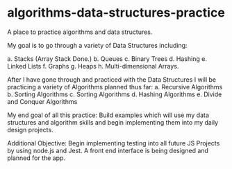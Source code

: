 # algorithms-data-structures-practice
A place to practice algorithms and data structures.



My goal is to go through a variety of Data Structures including:

a. Stacks (Array Stack Done.)
b. Queues
c. Binary Trees
d. Hashing
e. Linked Lists
f. Graphs
g. Heaps
h. Multi-dimensional Arrays. 


After I have gone through and practiced with the Data Structures I will be practicing a variety of Algorithms planned thus far:
a. Recursive Algorithms
b. Sorting Algorithms
c. Sorting Algorithms
d. Hashing Algorithms
e. Divide and Conquer Algorithms

My end goal of all this practice:
Build examples which will use my data structures and algorithm skills and begin implementing them into my daily design projects. 



Additional Objective:
Begin implementing testing into all future JS Projects by using node.js and Jest.
A front end interface is being designed and planned for the app.